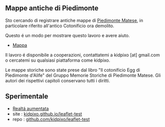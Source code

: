 ## Mappe antiche di Piedimonte 

Sto cercando di registrare antiche mappe di [Piedimonte Matese](https://it.wikipedia.org/wiki/Piedimonte_Matese), in particolare riferito all'antico Cotonificio ora demolito.

Questo é un modo per mostrare questo lavoro e avere aiuto.

- [Mappa](map.html)

Il lavoro é disponibile a cooperazioni, contattatemi a kidpixo [at] gmail.com o cercatemi su qualsiasi piattaforma come kidpixo.

Le mappe storiche sono state prese dal libro "Il cotonificio Egg di Piedimonte d'Alife" del Gruppo Memorie Storiche di Piedimonte Matese. Gli autori dei rispettivi capitoli conservano tutti i diritti.

## Sperimentale

- [Realtá aumentata](ar.html)
- site : [kidpixo.github.io/leaflet-test](https://kidpixo.github.io/leaflet-test)
- repo : [github.com/kidpixo/leaflet-test](https://github.com/kidpixo/leaflet-test)
